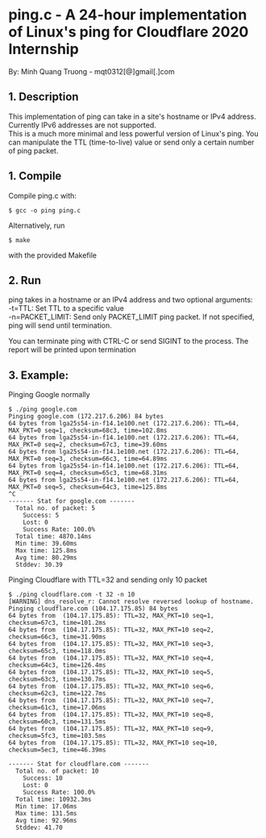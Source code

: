 
# ping.c - A 24-hour implementation of Linux's ping for Cloudflare 2020 Internship
By: Minh Quang Truong - mqt0312[@]gmail[.]com

## 1. Description

This implementation of ping can take in a site's hostname or IPv4 address. Currently IPv6 addresses are not supported.\
This is a much more minimal and less powerful version of Linux's ping. You can manipulate the TTL (time-to-live) value or send only a certain number of ping packet.

## 1. Compile

Compile ping.c with: 

    $ gcc -o ping ping.c
Alternatively, run

    $ make
with the provided Makefile

## 2. Run

ping takes in a hostname or an IPv4 address and two optional arguments:\
  -t=TTL: Set TTL to a specific value\
  -n=PACKET_LIMIT: Send only PACKET_LIMIT ping packet. If not specified, ping will send until termination.

You can terminate ping with CTRL-C or send SIGINT to the process. The report will be printed upon termination

## 3. Example:

Pinging Google normally

    $ ./ping google.com
    Pinging google.com (172.217.6.206) 84 bytes
    64 bytes from lga25s54-in-f14.1e100.net (172.217.6.206): TTL=64, MAX_PKT=0 seq=1, checksum=68c3, time=102.8ms
    64 bytes from lga25s54-in-f14.1e100.net (172.217.6.206): TTL=64, MAX_PKT=0 seq=2, checksum=67c3, time=39.60ms
    64 bytes from lga25s54-in-f14.1e100.net (172.217.6.206): TTL=64, MAX_PKT=0 seq=3, checksum=66c3, time=64.89ms
    64 bytes from lga25s54-in-f14.1e100.net (172.217.6.206): TTL=64, MAX_PKT=0 seq=4, checksum=65c3, time=68.31ms
    64 bytes from lga25s54-in-f14.1e100.net (172.217.6.206): TTL=64, MAX_PKT=0 seq=5, checksum=64c3, time=125.8ms
    ^C
    ------- Stat for google.com -------
      Total no. of packet: 5     
        Success: 5     
        Lost: 0     
        Success Rate: 100.0%
      Total time: 4870.14ms
      Min time: 39.60ms
      Max time: 125.8ms
      Avg time: 80.29ms
      Stddev: 30.39

Pinging Cloudflare with TTL=32 and sending only 10 packet

    $ ./ping cloudflare.com -t 32 -n 10
    [WARNING] dns_resolve_r: Cannot resolve reversed lookup of hostname.
    Pinging cloudflare.com (104.17.175.85) 84 bytes
    64 bytes from  (104.17.175.85): TTL=32, MAX_PKT=10 seq=1, checksum=67c3, time=101.2ms
    64 bytes from  (104.17.175.85): TTL=32, MAX_PKT=10 seq=2, checksum=66c3, time=31.90ms
    64 bytes from  (104.17.175.85): TTL=32, MAX_PKT=10 seq=3, checksum=65c3, time=118.0ms
    64 bytes from  (104.17.175.85): TTL=32, MAX_PKT=10 seq=4, checksum=64c3, time=126.4ms
    64 bytes from  (104.17.175.85): TTL=32, MAX_PKT=10 seq=5, checksum=63c3, time=130.7ms
    64 bytes from  (104.17.175.85): TTL=32, MAX_PKT=10 seq=6, checksum=62c3, time=122.7ms
    64 bytes from  (104.17.175.85): TTL=32, MAX_PKT=10 seq=7, checksum=61c3, time=17.06ms
    64 bytes from  (104.17.175.85): TTL=32, MAX_PKT=10 seq=8, checksum=60c3, time=131.5ms
    64 bytes from  (104.17.175.85): TTL=32, MAX_PKT=10 seq=9, checksum=5fc3, time=103.5ms
    64 bytes from  (104.17.175.85): TTL=32, MAX_PKT=10 seq=10, checksum=5ec3, time=46.39ms
    
    ------- Stat for cloudflare.com -------
      Total no. of packet: 10    
        Success: 10    
        Lost: 0     
        Success Rate: 100.0%
      Total time: 10932.3ms
      Min time: 17.06ms
      Max time: 131.5ms
      Avg time: 92.96ms
      Stddev: 41.70


